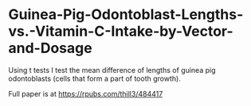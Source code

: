 # Guinea-Pig-Odontoblast-Lengths-vs.-Vitamin-C-Intake-by-Vector-and-Dosage
Using t tests I test the mean difference of lengths of guinea pig odontoblasts (cells that form a part of tooth growth). 

Full paper is at https://rpubs.com/thill3/484417
